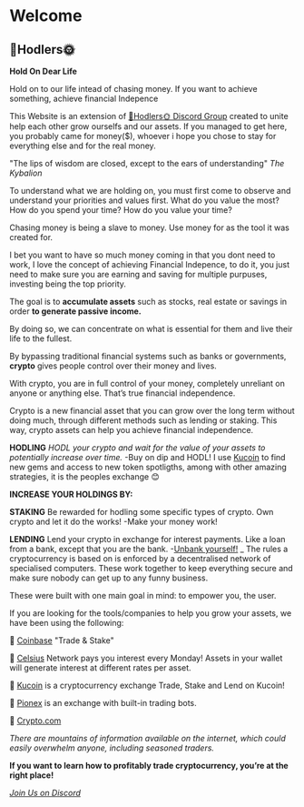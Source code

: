 # Welcome

## 🚀Hodlers🌞

**Hold On Dear Life**

Hold on to our life intead of chasing money.
If you want to achieve something, achieve financial Indepence

This Website is an extension of [🚀Hodlers🌞 Discord Group](https://discord.gg/bB5WRbemFR) created to unite help each other grow ourselfs and our assets.
If you managed to get here, you probably came for money($), whoever i hope you chose to stay for everything else and for the real money.

"The lips of wisdom are closed, except to the ears of understanding"
*The Kybalion*

To understand what we are holding on, you must first come to observe and understand your priorities and values first.
What do you value the most?
How do you spend your time?
How do you value your time?

Chasing money is being a slave to money.
Use money for as the tool it was created for.

I bet you want to have so much money coming in that you dont need to work, I love the concept of achieving Financial Indepence, to do it, you just need to make sure you are earning and saving for multiple purpuses, investing being the top priority.

The goal is to **accumulate assets** such as stocks, real estate or savings in order **to generate passive income.**

By doing so, we can concentrate on what is essential for them and live their life to the fullest.

By bypassing traditional financial systems such as banks or governments, **crypto** gives people control over their money and lives.

With crypto, you are in full control of your money, completely unreliant on anyone or anything else.
That’s true financial independence.

Crypto is a new financial asset that you can grow over the long term without doing much, through different methods such as lending or staking.
This way, crypto assets can help you achieve financial independence.

**HODLING** 
*HODL your crypto and wait for the value of your assets to potentially increase over time.*
-Buy on dip and HODL!
I use [Kucoin](https://www.kucoin.com/ucenter/signup?rcode=y5avv8) to find new gems and access to new token spotligths, among with other amazing strategies, it is the peoples exchange 😊

**INCREASE YOUR HOLDINGS BY:**

**STAKING**
Be rewarded for hodling some specific types of crypto.
Own crypto and let it do the works!
-Make your money work!

**LENDING**
Lend your crypto in exchange for interest payments.
Like a loan from a bank, except that you are the bank.
-[Unbank yourself!](https://celsiusnetwork.app.link/133407dc61)
_
The rules a cryptocurrency is based on is enforced by a decentralised network of specialised computers.
These work together to keep everything secure and make sure nobody can get up to any funny business.

These were built with one main goal in mind: to empower you, the user.



If you are looking for the tools/companies to help you grow your assets, we have been using the following:

🔹 [Coinbase](https://www.coinbase.com/join/res_g?src=android-share) "Trade & Stake"

🔹 [Celsius](https://celsiusnetwork.app.link/133407dc61) Network pays you interest every Monday!
Assets in your wallet will generate interest at different rates per asset.

🔹 [Kucoin](https://www.kucoin.com/ucenter/signup?rcode=y5avv8) is a cryptocurrency exchange
Trade, Stake and Lend on Kucoin!

🔹 [Pionex](https://www.pionex.com/en-US/sign/ref/5fsUSrQW) is an exchange with built-in trading bots.

🔹 [Crypto.com]()


*There are mountains of information available on the internet, which could easily overwhelm anyone, including seasoned traders.*

**If you want to learn how to profitably trade cryptocurrency, you’re at the right place!**

[*Join Us on Discord*](https://discord.gg/bB5WRbemFR)
